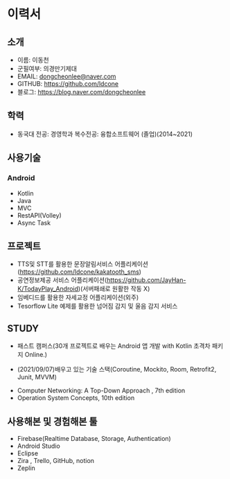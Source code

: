 # 이력서
## 소개
* 이름: 이동천
* 군필여부: 의경만기제대
* EMAIL: dongcheonlee@naver.com
* GITHUB: https://github.com/ldcone
* 블로그: https://blog.naver.com/dongcheonlee

## 학력
* 동국대 전공: 경영학과 복수전공: 융합소프트웨어  (졸업)(2014~2021)

## 사용기술
### Android
* Kotlin
* Java
* MVC
* RestAPI(Volley)
* Async Task

## 프로젝트
* TTS및 STT를 활용한 문장알림서비스 어플리케이션(https://github.com/ldcone/kakatooth_sms)
* 공연정보제공 서비스 어플리케이션(https://github.com/JayHan-K/TodayPlay_Android)(서버패쇄로 원활한 작동 X)
* 임베디드를 활용한 자세교정 어플리케이션(외주)
* Tesorflow Lite 예제를 활용한 넘어짐 감지 및 울음 감지 서비스 

## STUDY
* 패스트 캠퍼스(30개 프로젝트로 배우는 Android 앱 개발 with Kotlin 초격차 패키지 Online.)
- (2021/09/07)배우고 있는 기술 스택(Coroutine, Mockito, Room, Retrofit2, Junit, MVVM)
* Computer Networking: A Top-Down Approach , 7th edition
* Operation System Concepts, 10th edition

## 사용해본 및 경험해본 툴
* Firebase(Realtime Database, Storage, Authentication)
* Android Studio
* Eclipse
* Zira , Trello, GitHub, notion
* Zeplin

